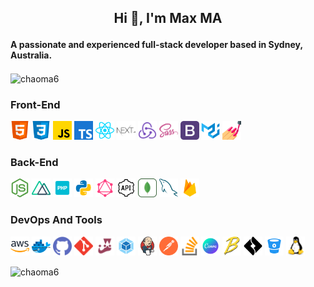 ## <p align="center">Hi 👋, I'm Max MA </p>
#### <p align="left"> A passionate and experienced full-stack developer based in Sydney, Australia.</p>
<p><img align="center" src="https://github-readme-streak-stats.herokuapp.com/?user=chaoma6&" alt="chaoma6" /></p>

### Front-End
<p align="left">
	<img src="./images/html.svg" width="30" height="30" alt="html" />
	<img src="./images/css.svg" width="30" height="30" alt="css" />
	<img src="./images/javascript.svg" width="30" height="30" alt="javascript" />
        <img src="./images/typescript.svg" width="30" height="30" alt="typescript" />
        <img src="./images/reactjs.svg" width="30" height="30" alt="react" />
        <img src="./images/nextjs.svg" width="30" height="30" alt="next" />
	<img src="./images/redux.svg" width="30" height="30" alt="redux" />
	<img src="./images/sass.svg" width="30" height="30" alt="sass" />
	<img src="./images/bootstrap.svg" width="30" height="30" alt="bootstrap" />
	<img src="./images/MUI.png" width="30" height="30" alt="MUI" />
	<img src="./images/styledcomponent.png" width="30" height="30" alt="styledcomponent" />
</p>

### Back-End
<p align="left">
	<img src="./images/nodejs.svg" width="30" height="30" alt="node" />
	<img src="./images/nuxtjs.svg" width="30" height="30" alt="nuxt" />
	<img src="./images/icons8-php-96.png" width="30" height="30" alt="PHP" />
	<img src="./images/python.png" width="30" height="30" alt="python" />
	<img src="./images/graphql.png" width="30" height="30" alt="graphql" />
	<img src="./images/restapi.png" width="30" height="30" alt="restapi" />
	<img src="./images/mongodb.svg" width="30" height="30" alt="mongodb" />
	<img src="./images/mysql.svg" width="30" height="30" alt="mysql" />
	<img src="./images/firebase.png" width="30" height="30" alt="firebase" />
</p>

### DevOps And Tools
<p align="left">
	<img src="./images/AWS.png" width="30" height="30" alt="AWS" />
	<img src="./images/docker.svg" width="30" height="30" alt="docker" />
	<img src="./images/github.svg" width="30" height="30" alt="github" />
	<img src="./images/git.svg" width="30" height="30" alt="git" />
	<img src="./images/jest.svg" width="30" height="30" alt="jest" />
	<img src="./images/webpack.svg" width="30" height="30" alt="webpack" />
	<img src="./images/jenkins.svg" width="30" height="30" alt="jenkins" />
	<img src="./images/postman.svg" width="30" height="30" alt="postman" />
	<img src="./images/stack-overflow.svg" width="30" height="30" alt="stack-overflow" />
	<img src="./images/canva.png" width="30" height="30" alt="canva" />
	<img src="./images/babel.svg" width="30" height="30" alt="babel" />
 	<img src="./images/jira.png" width="30" height="30" alt="jira" />
        <img src="./images/bitbucket.png" width="30" height="30" alt="bitbucket" />
	<img src="./images/linux.svg" width="30" height="30" alt="linux" />

</p>

<p><img align="center" src="https://github-readme-stats.vercel.app/api/top-langs?username=chaoma6&show_icons=true&locale=en&layout=compact" alt="chaoma6" /></p>

<!--
**chaoma6/chaoma6** is a ✨ _special_ ✨ repository because its `README.md` (this file) appears on your GitHub profile.
<p align="center"> <img src="https://github-readme-stats.vercel.app/api?username=chaoma6&show_icons=true&theme=gotham" alt="chaoma6" /></p>
<p><img align="center" src="https://github-readme-stats.vercel.app/api/top-langs?username=chaoma6&show_icons=true&locale=en&layout=compact" alt="chaoma6" /></p>
Here are some ideas to get you started:

- 🔭 I’m currently working on ...
- 🌱 I’m currently learning ...
- 👯 I’m looking to collaborate on ...
- 🤔 I’m looking for help with ...
- 💬 Ask me about ...
- 📫 How to reach me: ...
- 😄 Pronouns: ...
- ⚡ Fun fact: ...
-->
